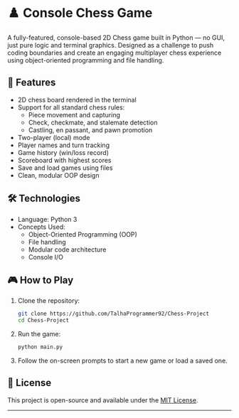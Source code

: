 # ♟️ Console Chess Game

A fully-featured, console-based 2D Chess game built in Python — no GUI, just pure logic and terminal graphics. Designed as a challenge to push coding boundaries and create an engaging multiplayer chess experience using object-oriented programming and file handling.

## 🚀 Features

- 2D chess board rendered in the terminal
- Support for all standard chess rules:
  - Piece movement and capturing
  - Check, checkmate, and stalemate detection
  - Castling, en passant, and pawn promotion
- Two-player (local) mode
- Player names and turn tracking
- Game history (win/loss record)
- Scoreboard with highest scores
- Save and load games using files
- Clean, modular OOP design

## 🛠️ Technologies

- Language: Python 3
- Concepts Used:
  - Object-Oriented Programming (OOP)
  - File handling
  - Modular code architecture
  - Console I/O

## 🎮 How to Play

1. Clone the repository:
   ```bash
   git clone https://github.com/TalhaProgrammer92/Chess-Project
   cd Chess-Project
   ```

2. Run the game:

   ```bash
   python main.py
   ```

3. Follow the on-screen prompts to start a new game or load a saved one.

## 📜 License

This project is open-source and available under the [MIT License](LICENSE).

---